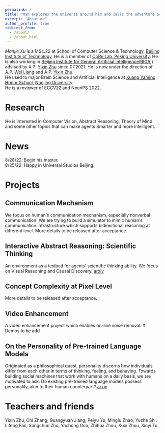 ```yaml
---
permalink: /
title: "Man explores the universe around him and calls the adventure Science. --Edwin Hubble"
excerpt: "About me"
author_profile: true
redirect_from: 
  - /about/
  - /about.html
---
```

 *Manjie Xu* is a MSc.22 at School of Computer Science & Technology, [Beijing Institute of Technology](https://english.bit.edu.cn/). He is a member of [CoRe Lab, Peking University](https://pku.ai/). He is also working in [Beijing Institute for General Artificial Intelligence(BIGAI)](https://bigai.ai/) advised by A.P. [Yixin Zhu](https://yzhu.io/) since 07.2021. He is now under the direction of A.P. [Wei Liang](https://liangwei-bit.github.io/web/) and A.P. [Yixin Zhu](https://yzhu.io/).  
He used to major Brain Science and Artificial Intelligence at [Kuang Yaming Honor School](https://dii.nju.edu.cn/), [Nanjing University](https://www.nju.edu.cn/).  
He is a reviewer of ECCV22 and NeurIPS 2022.
# Research
He is interested in Computer Vision, Abstract Reasoning, Theory of Mind and some other topics that can make agents Smarter and more Intelligent.
# News
8/28/22: Begin his master.  
8/25/22: Happy in Universal Studios Beijing.
# Projects
## Communication Mechanism
We focus on human's communication mechanism, especially nonverbal communication. We are trying to build a simulator to mimic human's communication infrastructure which supports bidirectional reasoning at different level. More details to be released after acceptance. 
## Interactive Abstract Reasoning: Scientific Thinking
An environment as a testbed for agents' scientific thinking ability. We focus on Visual Reasoning and Causal Discovery. [arxiv](https://arxiv.org/abs/2206.09203)
## Concept Complexity at Pixel Level
More details to be released after acceptance. 
## Video Enhancement
A video enhancement project which enables on-line noise removal. # Demos to be add
## On the Personality of Pre-trained Language Models
Originated as a philosophical quest, personality discerns how individuals differ from each other in terms of thinking, feeling, and behaving. Towards building social machines that work with humans on a daily basis, we are motivated to ask: Do existing pre-trained language models possess personality, akin to their human counterpart?
[arxiv](https://arxiv.org/abs/2206.07550)
# Teachers and friends
Yixin Zhu, Chi Zhang, Guangyuan Jiang, Peiyu Yu, Minglu Zhao, Yuzhe Shi, Lifeng Fan, Songchun Zhu, Yachong Guo, Zhihua Zhou, Xuxi Zhou, Xinyi Tu

